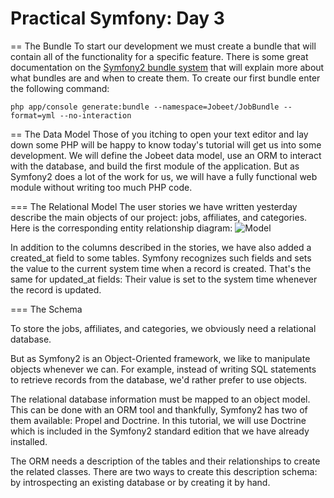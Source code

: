 Practical Symfony: Day 3
========================

== The Bundle
To start our development we must create a bundle that will contain all of the functionality for a specific feature.  There is some great documentation on the [Symfony2 bundle system](http://symfony.com/doc/current/book/page_creation.html#page-creation-bundles) that will explain more about what bundles are and when to create them.  To create our first bundle enter the following command:

```
php app/console generate:bundle --namespace=Jobeet/JobBundle --format=yml --no-interaction
```


== The Data Model
Those of you itching to open your text editor and lay down some PHP will be happy to know today's tutorial will get us into some development. We will define the Jobeet data model, use an ORM to interact with the database, and build the first module of the application. But as Symfony2 does a lot of the work for us, we will have a fully functional web module without writing too much PHP code.

=== The Relational Model
The user stories we have written yesterday describe the main objects of our project: jobs, affiliates, and categories. Here is the corresponding entity relationship diagram:
![Model](http://www.symfony-project.org/images/jobeet/1_2/03/diagram.png)

In addition to the columns described in the stories, we have also added a created_at field to some tables. Symfony recognizes such fields and sets the value to the current system time when a record is created. That's the same for updated_at fields: Their value is set to the system time whenever the record is updated.

=== The Schema

To store the jobs, affiliates, and categories, we obviously need a relational database.

But as Symfony2 is an Object-Oriented framework, we like to manipulate objects whenever we can. For example, instead of writing SQL statements to retrieve records from the database, we'd rather prefer to use objects.

The relational database information must be mapped to an object model. This can be done with an ORM tool and thankfully, Symfony2 has two of them available: Propel and Doctrine. In this tutorial, we will use Doctrine which is included in the Symfony2 standard edition that we have already installed.

The ORM needs a description of the tables and their relationships to create the related classes. There are two ways to create this description schema: by introspecting an existing database or by creating it by hand.




